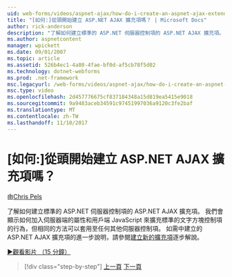 ```yaml
---
uid: web-forms/videos/aspnet-ajax/how-do-i-create-an-aspnet-ajax-extender-from-scratch
title: "[如何:]從頭開始建立 ASP.NET AJAX 擴充項嗎？ | Microsoft Docs"
author: rick-anderson
description: "了解如何建立標準的 ASP.NET 伺服器控制項的 ASP.NET AJAX 擴充項。 我們會示範如何加入伺服器端的屬性和用戶端 JavaScript..."
ms.author: aspnetcontent
manager: wpickett
ms.date: 09/01/2007
ms.topic: article
ms.assetid: 526b4ec1-4a80-4fae-bf0d-af5cb78f5d02
ms.technology: dotnet-webforms
ms.prod: .net-framework
msc.legacyurl: /web-forms/videos/aspnet-ajax/how-do-i-create-an-aspnet-ajax-extender-from-scratch
msc.type: video
ms.openlocfilehash: 2d457776675cf837184348a15d819ea5415e9018
ms.sourcegitcommit: 9a9483aceb34591c97451997036a9120c3fe2baf
ms.translationtype: MT
ms.contentlocale: zh-TW
ms.lasthandoff: 11/10/2017
---
```

<a name="how-do-i-create-an-aspnet-ajax-extender-from-scratch"></a>[如何:]從頭開始建立 ASP.NET AJAX 擴充項嗎？
====================
由[Chris Pels](https://twitter.com/chrispels)

了解如何建立標準的 ASP.NET 伺服器控制項的 ASP.NET AJAX 擴充項。 我們會顯示如何加入伺服器端的屬性和用戶端 JavaScript 來擴充標準的文字方塊控制項的行為，但相同的方法可以套用至任何其他伺服器控制項。 如需中建立的 ASP.NET AJAX 擴充項的進一步說明，請參閱[建立新的擴充項](../../overview/ajax-control-toolkit/getting-started/creating-a-custom-ajax-control-toolkit-control-extender-cs.md)逐步解說。

[&#9654;觀看影片 （15 分鐘）](https://channel9.msdn.com/Blogs/ASP-NET-Site-Videos/how-do-i-create-an-aspnet-ajax-extender-from-scratch)

>[!div class="step-by-step"]
[上一頁](how-do-i-trigger-an-updatepanel-refresh-from-a-dropdownlist-control.md)
[下一頁](how-do-i-build-custom-server-controls-that-work-with-or-without-aspnet-ajax.md)
